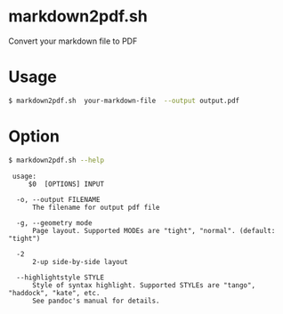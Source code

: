 # markdown2pdf.sh

Convert your markdown file to PDF


# Usage

~~~~sh
$ markdown2pdf.sh  your-markdown-file  --output output.pdf
~~~~

# Option

~~~~sh
$ markdown2pdf.sh --help
~~~~

~~~~
 usage:
     $0  [OPTIONS] INPUT

  -o, --output FILENAME
      The filename for output pdf file

  -g, --geometry mode
      Page layout. Supported MODEs are "tight", "normal". (default: "tight")

  -2
      2-up side-by-side layout

  --highlightstyle STYLE
      Style of syntax highlight. Supported STYLEs are "tango", "haddock", "kate", etc.
	  See pandoc's manual for details.
~~~~
